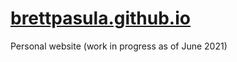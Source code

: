 # [brettpasula.github.io](https://brettpasula.github.io)
Personal website (work in progress as of June 2021)
